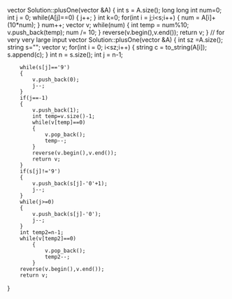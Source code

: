 vector<int> Solution::plusOne(vector<int> &A) 
{
    int s = A.size();
    long long int num=0;
    int j = 0;
    while(A[j]==0)
    {
        j++;
    }
    int k=0;
    for(int i = j;i<s;i++)
    {
        num = A[i]+(10*num);
    }
    num++;
    vector<int> v;
    while(num)
    {
        int temp = num%10;
        v.push_back(temp);
        num /= 10;
    }
    reverse(v.begin(),v.end());
    return v;
}
// for very very large input
    vector<int> Solution::plusOne(vector<int> &A) 
{
    int sz =A.size();
    string s="";
    vector<int> v;
    for(int  i = 0; i<sz;i++)
    {
        string c = to_string(A[i]);
        s.append(c);
    }
    int n = s.size();
    int j = n-1;
    
        while(s[j]=='9')
        {
            v.push_back(0);
            j--;
        }
        if(j==-1)
        {
            v.push_back(1);
            int temp=v.size()-1;
            while(v[temp]==0)
            {
                v.pop_back();
                temp--;
            }
            reverse(v.begin(),v.end());
            return v;
        }
        if(s[j]!='9')
        {
            v.push_back(s[j]-'0'+1);
            j--;
        }
        while(j>=0)
        {
            v.push_back(s[j]-'0');
            j--;
        }
        int temp2=n-1;
        while(v[temp2]==0)
            {
                v.pop_back();
                temp2--;
            }
        reverse(v.begin(),v.end());
        return v;
        
    
}
